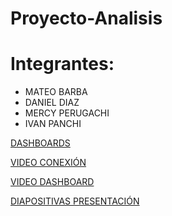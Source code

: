 # Proyecto-Analisis
# Integrantes:
- MATEO BARBA
- DANIEL DIAZ
- MERCY PERUGACHI
- IVAN PANCHI

[DASHBOARDS](https://app.powerbi.com/view?r=eyJrIjoiOTE3ZmI0ZDEtNTMyMy00NjM4LWJlZjgtMGJhMDAwMjI2MDE0IiwidCI6IjY4MmE0ZTZhLWE3N2YtNDk1OC1hM2FjLTllMjY2ZDE4YWEzNyIsImMiOjR9)

[VIDEO CONEXIÓN](https://youtu.be/js5qd4xX1SY)

[VIDEO DASHBOARD](https://www.youtube.com/watch?v=ZbrUwGAZRI0)

[DIAPOSITIVAS PRESENTACIÓN](https://www.canva.com/design/DAGvK0kTt6g/al9QJJ-xbHXWLxdmjxAcqg/edit)

